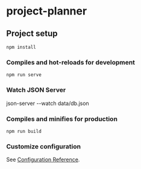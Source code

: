 # project-planner

## Project setup

```
npm install
```

### Compiles and hot-reloads for development

```
npm run serve
```

### Watch JSON Server

json-server --watch data/db.json

### Compiles and minifies for production

```
npm run build
```

### Customize configuration

See [Configuration Reference](https://cli.vuejs.org/config/).
